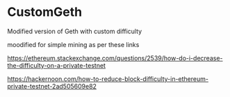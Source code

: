 # CustomGeth
Modified version of Geth with custom difficulty

moodified for simple mining as per these links

https://ethereum.stackexchange.com/questions/2539/how-do-i-decrease-the-difficulty-on-a-private-testnet

https://hackernoon.com/how-to-reduce-block-difficulty-in-ethereum-private-testnet-2ad505609e82
